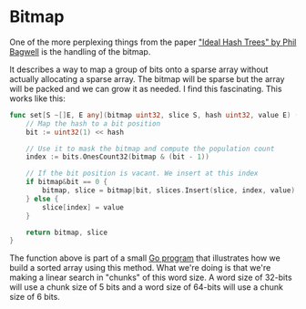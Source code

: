 # Bitmap

One of the more perplexing things from the paper ["Ideal Hash Trees" by Phil Bagwell](https://lampwww.epfl.ch/papers/idealhashtrees.pdf) is the handling of the bitmap.

It describes a way to map a group of bits onto a sparse array without actually allocating a sparse array. The bitmap will be sparse but the array will be packed and we can grow it as needed. I find this fascinating. This works like this:

```go
func set[S ~[]E, E any](bitmap uint32, slice S, hash uint32, value E) (uint32, []E) {
	// Map the hash to a bit position
	bit := uint32(1) << hash

	// Use it to mask the bitmap and compute the population count
	index := bits.OnesCount32(bitmap & (bit - 1))

	// If the bit position is vacant. We insert at this index
	if bitmap&bit == 0 {
		bitmap, slice = bitmap|bit, slices.Insert(slice, index, value)
	} else {
		slice[index] = value
	}

	return bitmap, slice
}
```

The function above is part of a small [Go program](https://play.golang.com/p/18QCdZ2i9DA) that illustrates how we build a sorted array using this method. What we're doing is that we're making a linear search in "chunks" of this word size. A word size of 32-bits will use a chunk size of 5 bits and a word size of 64-bits will use a chunk size of 6 bits.
